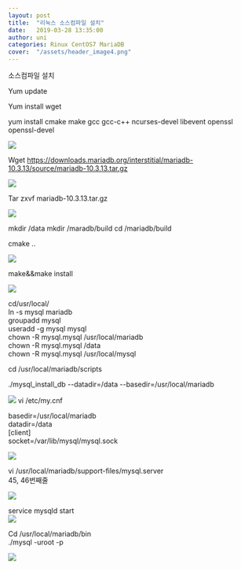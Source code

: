 ```yaml
---
layout: post
title:  "리눅스 소스컴파일 설치"
date:   2019-03-28 13:35:00
author: uni
categories: Rinux CentOS7 MariaDB
cover:  "/assets/header_image4.png"
---
```


소스컴파일 설치

Yum update


Yum install wget


yum install cmake make gcc gcc-c++ ncurses-devel libevent openssl openssl-devel
 
 
 <img  src="/assets/images/so1.jpg">

Wget <a hrep="https://downloads.mariadb.org/interstitial/mariadb-10.3.13/source/mariadb-10.3.13.tar.gz"> https://downloads.mariadb.org/interstitial/mariadb-10.3.13/source/mariadb-10.3.13.tar.gz
 </a>
 
 
<img  src="/assets/images/so2.jpg">


Tar zxvf mariadb-10.3.13.tar.gz


 <img  src="/assets/images/so3.jpg">

mkdir /data
mkdir /maradb/build
cd /mariadb/build


cmake .. 
 
<img  src="/assets/images/so4.jpg">


make&&make install
 
 
<img  src="/assets/images/so5.jpg">

cd/usr/local/<br>
ln -s mysql mariadb<br>
groupadd mysql<br>
useradd -g mysql mysql<br>
chown -R mysql.mysql /usr/local/mariadb<br>
chown -R mysql.mysql /data<br>
chown -R mysql.mysql /usr/local/mysql<br>



cd /usr/local/mariadb/scripts<br>

./mysql_install_db --datadir=/data --basedir=/usr/local/mariadb<br>
 
 <img  src="/assets/images/so6.jpg">
vi /etc/my.cnf<br>

basedir=/usr/local/mariadb<br>
datadir=/data<br>
[client]<br>
socket=/var/lib/mysql/mysql.sock<br>


 
<img  src="/assets/images/so7.jpg">

vi /usr/local/mariadb/support-files/mysql.server<br>
45, 46번째줄
 
<img  src="/assets/images/so8.jpg">

service mysqld start<br>
 <img  src="/assets/images/so9.jpg">


Cd /usr/local/mariadb/bin<br>
./mysql -uroot -p


 <img  src="/assets/images/so10.jpg">





 






